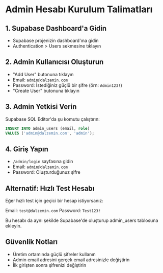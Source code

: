 # Admin Hesabı Kurulum Talimatları

## 1. Supabase Dashboard'a Gidin
- Supabase projenizin dashboard'ına gidin
- Authentication > Users sekmesine tıklayın

## 2. Admin Kullanıcısı Oluşturun
- "Add User" butonuna tıklayın
- Email: `admin@dalzemin.com`
- Password: İstediğiniz güçlü bir şifre (örn: `Admin123!`)
- "Create User" butonuna tıklayın

## 3. Admin Yetkisi Verin
Supabase SQL Editor'da şu komutu çalıştırın:

```sql
INSERT INTO admin_users (email, role) 
VALUES ('admin@dalzemin.com', 'admin');
```

## 4. Giriş Yapın
- `/admin/login` sayfasına gidin
- Email: `admin@dalzemin.com`
- Password: Oluşturduğunuz şifre

## Alternatif: Hızlı Test Hesabı
Eğer hızlı test için geçici bir hesap istiyorsanız:

Email: `test@dalzemin.com`
Password: `Test123!`

Bu hesabı da aynı şekilde Supabase'de oluşturup admin_users tablosuna ekleyin.

## Güvenlik Notları
- Üretim ortamında güçlü şifreler kullanın
- Admin email adresini gerçek email adresinizle değiştirin
- İlk girişten sonra şifrenizi değiştirin